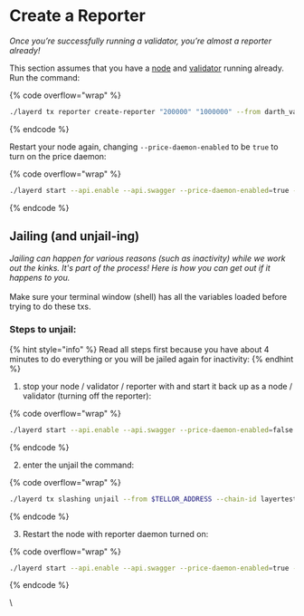 # Create a Reporter

_Once you’re successfully running a validator, you’re almost a reporter already!_&#x20;

This section assumes that you have a [node](run-layer/) and [validator](run-a-layer-validator/) running already. Run the command:

{% code overflow="wrap" %}
```bash
./layerd tx reporter create-reporter "200000" "1000000" --from darth_vader --chain-id layertest-2 --fees 10loya --yes
```
{% endcode %}

Restart your node again, changing `--price-daemon-enabled` to be `true` to turn on the price daemon:

{% code overflow="wrap" %}
```bash
./layerd start --api.enable --api.swagger --price-daemon-enabled=true --panic-on-daemon-failure-enabled=false --home $HOME/.layer --key-name $ACCOUNT_NAME
```
{% endcode %}

## Jailing (and unjail-ing)

_Jailing can happen for various reasons (such as inactivity) while we work out the kinks. It's part of the process! Here is how you can get out if it happens to you._ \
\
Make sure your terminal window (shell) has all the variables loaded before trying to do these txs.&#x20;

### Steps to unjail:

{% hint style="info" %}
Read all steps first because you have about 4 minutes to do everything or you will be jailed again for inactivity:
{% endhint %}

1. stop your node / validator / reporter with and start it back up as a node / validator (turning off the reporter):

{% code overflow="wrap" %}
```bash
./layerd start --api.enable --api.swagger --price-daemon-enabled=false --panic-on-daemon-failure-enabled=false --home $HOME/.layer --key-name $ACCOUNT_NAME
```
{% endcode %}

2. enter the unjail the command:

{% code overflow="wrap" %}
```bash
./layerd tx slashing unjail --from $TELLOR_ADDRESS --chain-id layertest-1 --fees 1000loya
```
{% endcode %}

3. Restart the node with reporter daemon turned on:

{% code overflow="wrap" %}
```bash
./layerd start --api.enable --api.swagger --price-daemon-enabled=true --panic-on-daemon-failure-enabled=false --home $HOME/.layer --key-name $ACCOUNT_NAME
```
{% endcode %}

\
